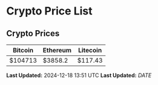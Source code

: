 # Crypto Price List

## Crypto Prices
| Bitcoin | Ethereum | Litecoin |
| ------- | -------- | -------- |
| $104713 | $3858.2 | $117.43 |
**Last Updated:** 2024-12-18 13:51 UTC
**Last Updated:** $DATE$
